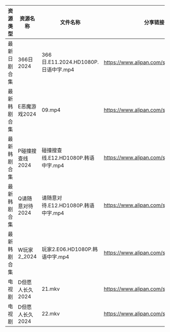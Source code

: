 | 资源类型   | 资源名称       | 文件名称                           | 分享链接                                 | 更新时间                |
| ------ | ---------- | ------------------------------ | ------------------------------------ | ------------------- |
| 最新日剧合集 | 366日2024   | 366日.E11.2024.HD1080P.日语中字.mp4 | https://www.alipan.com/s/Fyv9pc3R6TC | 2024-06-19 08:08:17 |
| 最新韩剧合集 | E恶魔游戏2024  | 09.mp4                         | https://www.alipan.com/s/UKDyPbTuTjh | 2024-06-19 00:05:23 |
| 最新韩剧合集 | P碰撞搜查线2024 | 碰撞搜查线.E12.HD1080P.韩语中字.mp4     | https://www.alipan.com/s/ExkrRtDoNYC | 2024-06-19 08:06:13 |
| 最新韩剧合集 | Q请随意对待2024 | 请随意对待.E12.HD1080P.韩语中字.mp4     | https://www.alipan.com/s/iJ1hfG7FjwZ | 2024-06-19 08:06:21 |
| 最新韩剧合集 | W玩家2_2024  | 玩家2.E06.HD1080P.韩语中字.mp4       | https://www.alipan.com/s/BQakqHpWTDX | 2024-06-19 08:09:00 |
| 电视剧    | D但愿人长久2024 | 21.mkv                         | https://www.alipan.com/s/FhuZUhrsRyc | 2024-06-19 00:05:11 |
| 电视剧    | D但愿人长久2024 | 22.mkv                         | https://www.alipan.com/s/FhuZUhrsRyc | 2024-06-19 00:05:11 |

